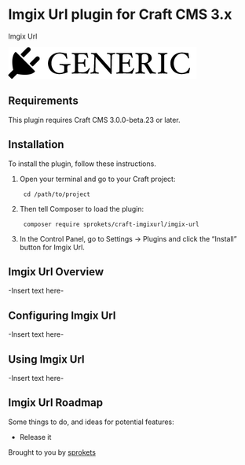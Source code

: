 # Imgix Url plugin for Craft CMS 3.x

Imgix Url

![Screenshot](resources/img/plugin-logo.png)

## Requirements

This plugin requires Craft CMS 3.0.0-beta.23 or later.

## Installation

To install the plugin, follow these instructions.

1. Open your terminal and go to your Craft project:

        cd /path/to/project

2. Then tell Composer to load the plugin:

        composer require sprokets/craft-imgixurl/imgix-url

3. In the Control Panel, go to Settings → Plugins and click the “Install” button for Imgix Url.

## Imgix Url Overview

-Insert text here-

## Configuring Imgix Url

-Insert text here-

## Using Imgix Url

-Insert text here-

## Imgix Url Roadmap

Some things to do, and ideas for potential features:

* Release it

Brought to you by [sprokets](https://www.sprokets.com)
